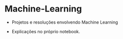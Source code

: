 # Machine-Learning
* Projetos e resoluções envolvendo Machine Learning

* Explicações no próprio notebook.

